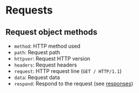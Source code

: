 # Requests
## Request object methods
* `method`: HTTP method used
* `path`: Request path
* `httpver`: Request HTTP version
* `headers`: Request headers
* `request`: HTTP request line (`GET / HTTP/1.1`)
* `data`: Request data
* `respond`: Respond to the request (see [responses][1])

[1]: https://github.com/Matthiasclee/MLServer/blob/master/docs/responses.md
